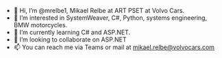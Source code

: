 - 👋 Hi, I’m @mrelbe1, Mikael Relbe at ART PSET at Volvo Cars.
- 👀 I’m interested in SystemWeaver, C#, Python, systems engineering, BMW motorcycles.
- 🌱 I’m currently learning C# and ASP.NET.
- 💞️ I’m looking to collaborate on ASP.NET
- 📫 You can reach me via Teams or mail at mikael.relbe@volvocars.com

<!---
mrelbe1/mrelbe1 is a ✨ special ✨ repository because its `README.md` (this file) appears on your GitHub profile.
You can click the Preview link to take a look at your changes.
--->
